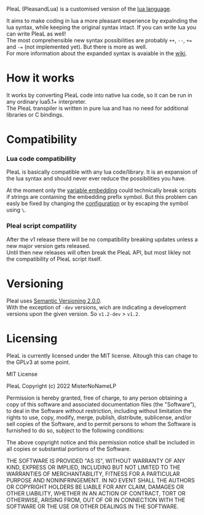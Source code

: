 PleaL (PleasandLua) is a customised version of the [lua language](https://lua.org).  

It aims to make coding in lua a more pleasant experience by expalnding the lua syntax, while keeping the original syntax intact. If you can write lua you can write PleaL as well!  
The most comprehensible new syntax possibilities are probably `++`, `--`, `+=` and `-=` (not implemented yet). But there is more as well.  
For more information about the expanded syntax is avaiable in the [wiki](https://github.com/MisterNoNameLP/pleal/wiki/Syntax).

# How it works
It works by converting PleaL code into native lua code, so it can be run in any ordinary lua5.1+ interpreter.  
The PleaL transpiler is written in pure lua and has no need for additional libraries or C bindings. 

# Compatibility
### Lua code compatibility
PleaL is basically compatible with any lua code/library. It is an expansion of the lua syntax and should never ever reduce the possibilities you have.

At the moment only the [variable embedding](https://github.com/MisterNoNameLP/pleal/wiki/Syntax#variable-embedding) could technically break scripts if strings are containing the embedding prefix symbol. But this problem can easly be fixed by changing the [configuration](https://github.com/MisterNoNameLP/pleal/wiki/Configuration) or by escaping the symbol using `\`.

### Pleal script compatility
After the v1 release there will be no compatibility breaking updates unless a new major version gets released.  
Until then new releases will often break the PleaL API, but most likley not the compatibility of PleaL script itself.

# Versioning 
Pleal uses [Semantic Versioning 2.0.0](https://semver.org/).  
With the exception of `-dev` versions, wich are indicating a development versions upon the given version. So `v1.2-dev` > `v1.2`.

# Licensing
PleaL is currently licensed under the MIT license. Altough this can chage to the GPLv3 at some point.

MIT License

PleaL Copyright (c) 2022 MisterNoNameLP

Permission is hereby granted, free of charge, to any person obtaining a copy
of this software and associated documentation files (the "Software"), to deal
in the Software without restriction, including without limitation the rights
to use, copy, modify, merge, publish, distribute, sublicense, and/or sell
copies of the Software, and to permit persons to whom the Software is
furnished to do so, subject to the following conditions:

The above copyright notice and this permission notice shall be included in all
copies or substantial portions of the Software.

THE SOFTWARE IS PROVIDED "AS IS", WITHOUT WARRANTY OF ANY KIND, EXPRESS OR
IMPLIED, INCLUDING BUT NOT LIMITED TO THE WARRANTIES OF MERCHANTABILITY,
FITNESS FOR A PARTICULAR PURPOSE AND NONINFRINGEMENT. IN NO EVENT SHALL THE
AUTHORS OR COPYRIGHT HOLDERS BE LIABLE FOR ANY CLAIM, DAMAGES OR OTHER
LIABILITY, WHETHER IN AN ACTION OF CONTRACT, TORT OR OTHERWISE, ARISING FROM,
OUT OF OR IN CONNECTION WITH THE SOFTWARE OR THE USE OR OTHER DEALINGS IN THE
SOFTWARE.